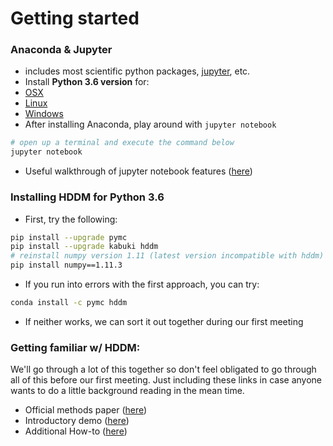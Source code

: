 # Getting started

### Anaconda & Jupyter
* includes most scientific python packages, [jupyter](http://jupyter.org/), etc.
* Install **Python 3.6 version** for:
 * [OSX](https://www.anaconda.com/download/#macos)
 * [Linux](https://www.anaconda.com/download/#linux)
 * [Windows](https://www.anaconda.com/download/#windows)
* After installing Anaconda, play around with `jupyter notebook`
```sh
# open up a terminal and execute the command below
jupyter notebook
```
* Useful walkthrough of jupyter notebook features ([here](https://medium.com/codingthesmartway-com-blog/getting-started-with-jupyter-notebook-for-python-4e7082bd5d46))

### Installing HDDM for Python 3.6

* First, try the following:
```sh
pip install --upgrade pymc
pip install --upgrade kabuki hddm
# reinstall numpy version 1.11 (latest version incompatible with hddm)
pip install numpy==1.11.3
```

* If you run into errors with the first approach, you can try:
```sh
conda install -c pymc hddm
```
* If neither works, we can sort it out together during our first meeting

### Getting familiar w/ HDDM:
We'll go through a lot of this together so don't feel obligated to go through all of this before our first meeting. Just including these links in case anyone wants to do a little background reading in the mean time.
* Official methods paper ([here](https://www.frontiersin.org/articles/10.3389/fninf.2013.00014/full))
* Introductory demo ([here](http://ski.clps.brown.edu/hddm_docs/tutorial_python.html))
* Additional How-to ([here](http://ski.clps.brown.edu/hddm_docs/howto.html))
